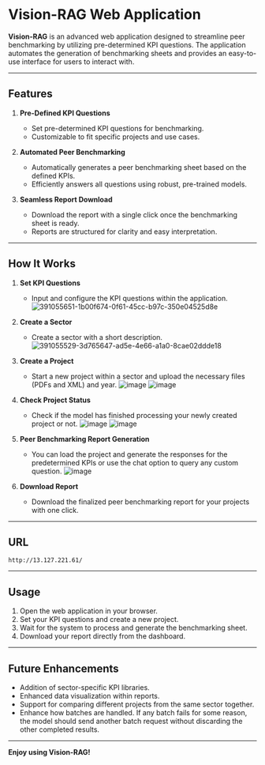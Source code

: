 # Vision-RAG Web Application  

**Vision-RAG** is an advanced web application designed to streamline peer benchmarking by utilizing pre-determined KPI questions. The application automates the generation of benchmarking sheets and provides an easy-to-use interface for users to interact with.  

---

## Features  

1. **Pre-Defined KPI Questions**
   - Set pre-determined KPI questions for benchmarking.
   - Customizable to fit specific projects and use cases.

2. **Automated Peer Benchmarking**  
   - Automatically generates a peer benchmarking sheet based on the defined KPIs.  
   - Efficiently answers all questions using robust, pre-trained models.  

3. **Seamless Report Download**  
   - Download the report with a single click once the benchmarking sheet is ready.  
   - Reports are structured for clarity and easy interpretation.  

---

## How It Works  

1. **Set KPI Questions**  
   - Input and configure the KPI questions within the application.  
     ![391055651-1b00f674-0f61-45cc-b97c-350e04525d8e](https://github.com/user-attachments/assets/46f68e86-d9f5-4993-af46-282e1a3efe41)


2. **Create a Sector**
   - Create a sector with a short description.
     ![391055529-3d765647-ad5e-4e66-a1a0-8cae02ddde18](https://github.com/user-attachments/assets/8bc5357f-353e-4d1f-9fea-36f6da303d8b)



3. **Create a Project**  
   - Start a new project within a sector and upload the necessary files (PDFs and XML) and year.
      ![image](https://github.com/user-attachments/assets/52d6fc75-e144-4be0-950f-34a79352a6c8)
      ![image](https://github.com/user-attachments/assets/f42fff1b-b9da-458a-9fea-760e39890c7c)




  
4. **Check Project Status**
   - Check if the model has finished processing your newly created project or not.
      ![image](https://github.com/user-attachments/assets/c66193c8-6312-4759-a705-329ae6c71bab)
      ![image](https://github.com/user-attachments/assets/8aa6b903-b705-4fb2-8199-785e01060b5d)



5. **Peer Benchmarking Report Generation**
   - You can load the project and generate the responses for the predetermined KPIs or use the chat option to query any custom question.
      ![image](https://github.com/user-attachments/assets/8adb7bc0-1a19-4087-96e6-bb7e4059ad1b)



6. **Download Report**  
   - Download the finalized peer benchmarking report for your projects with one click.  

---

## URL

```
http://13.127.221.61/
```

---

## Usage  

1. Open the web application in your browser.  
2. Set your KPI questions and create a new project.  
3. Wait for the system to process and generate the benchmarking sheet.  
4. Download your report directly from the dashboard.  

---

## Future Enhancements  

- Addition of sector-specific KPI libraries.  
- Enhanced data visualization within reports.  
- Support for comparing different projects from the same sector together.
- Enhance how batches are handled. If any batch fails for some reason, the model should send another batch request without discarding the other completed results.

---

**Enjoy using Vision-RAG!**  
